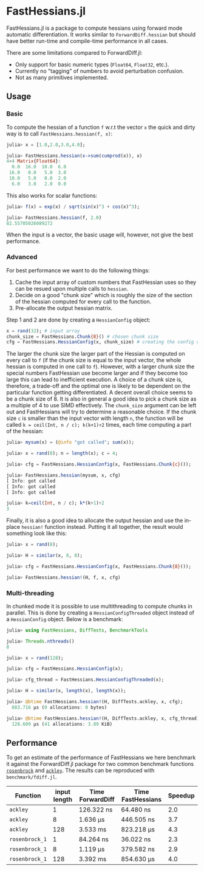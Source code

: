 # FastHessians.jl

FastHessians.jl is a package to compute hessians using forward mode automatic differentiation.
It works similar to `ForwardDiff.hessian` but should have better run-time and compile-time performance in all cases.

There are some limitations compared to ForwardDiff.jl:
- Only support for basic numeric types (`Float64`, `Float32`, etc.).
- Currently no "tagging" of numbers to avoid perturbation confusion.
- Not as many primitives implemented.

## Usage

### Basic
To compute the hessian of a function `f` w.r.t the vector `x` the quick and dirty way is to call
`FastHessians.hessian(f, x)`:

```julia
julia> x = [1.0,2.0,3.0,4.0];

julia> FastHessians.hessian(x->sum(cumprod(x)), x)
4×4 Matrix{Float64}:
  0.0  16.0  10.0  6.0
 16.0   0.0   5.0  3.0
 10.0   5.0   0.0  2.0
  6.0   3.0   2.0  0.0
```

This also works for scalar functions:

```julia
julia> f(x) = exp(x) / sqrt(sin(x)^3 + cos(x)^3);

julia> FastHessians.hessian(f, 2.0)
82.55705026089272
```

When the input is a vector, the basic usage will, however, not give the best performance.

### Advanced

For best performance we want to do the following things:

1. Cache the input array of custom numbers that FastHessian uses so they can be resued upon multiple calls to `hessian`.
2. Decide on a good "chunk size" which is roughly the size of the section of the hessian computed for every call to the function.
3. Pre-allocate the output hessian matrix.
  
Step 1 and 2 are done by creating a `HessianConfig` object:

```julia
x = rand(32); # input array
chunk_size = FastHessians.Chunk{8}() # chosen chunk size
cfg = FastHessians.HessianConfig(x, chunk_size) # creating the config object
```

The larger the chunk size the larger part of the Hessian is computed on every call to `f` (if the chunk size is equal to
the input vector, the whole hessian is computed in one call to `f`).
However, with a larger chunk size the special numbers FastHessian use become larger and if they become too large this can lead to inefficient execution.
A choice of a chunk size is, therefore, a trade-off and the optimal one is likely to be dependent on the particular function getting differentiated.
A decent overall choice seems to be a chunk size of 8.
It is also in general a good idea to pick a chunk size as a multiple of 4 to use SIMD effectively.
The `chunk_size` argument can be left out and FastHessians will try to determine a reasonable choice.
If the chunk size `c` is smaller than the input vector with length `n`, the function will be called `k = ceil(Int, n / c); k(k+1)÷2` times, each time computing a part of the hessian:

```julia
julia> mysum(x) = (@info "got called"; sum(x));

julia> x = rand(8); n = length(x); c = 4;

julia> cfg = FastHessians.HessianConfig(x, FastHessians.Chunk{c}());

julia> FastHessians.hessian(mysum, x, cfg)
[ Info: got called
[ Info: got called
[ Info: got called

julia> k=ceil(Int, n / c); k*(k+1)÷2
3
```

Finally, it is also a good idea to allocate the output hessian and use the in-place `hessian!` function instead.
Putting it all together, the result would something look like this:

```julia
julia> x = rand(8);

julia> H = similar(x, 8, 8);

julia> cfg = FastHessians.HessianConfig(x, FastHessians.Chunk{8}());

julia> FastHessians.hessian!(H, f, x, cfg)
```

### Multi-threading

In chunked mode it is possible to use multithreading to compute chunks in parallel.
This is done by creating a `HessianConfigThreaded` object instead of a `HessianConfig` object.
Below is a benchmark:

```julia
julia> using FastHessians, DiffTests, BenchmarkTools

julia> Threads.nthreads()
8

julia> x = rand(128);

julia> cfg = FastHessians.HessianConfig(x);

julia> cfg_thread = FastHessians.HessianConfigThreaded(x);

julia> H = similar(x, length(x), length(x));

julia> @btime FastHessians.hessian!(H, DiffTests.ackley, x, cfg);
  883.716 μs (0 allocations: 0 bytes)

julia> @btime FastHessians.hessian!(H, DiffTests.ackley, x, cfg_thread);
  128.609 μs (41 allocations: 3.89 KiB)
```

## Performance

To get an estimate of the performance of FastHessians we here benchmark it
against the ForwardDiff.jl package for two common benchmark functions [`rosenbrock`](https://github.com/JuliaDiff/DiffTests.jl/blob/32b82197f23dbb3c5b2035be1d11158a15d89855/src/DiffTests.jl#L76-L84)
and [`ackley`](https://github.com/JuliaDiff/DiffTests.jl/blob/32b82197f23dbb3c5b2035be1d11158a15d89855/src/DiffTests.jl#L101-L112).
The results can be reproduced with `benchmark/fdiff.jl`.

| Function      | input length | Time ForwardDiff | Time FastHessians | Speedup |
| ------------- | ------------ | ---------------- | ----------------- | --------|
| `ackley` | 1 | 126.322 ns | 64.480 ns | 2.0
| `ackley` | 8 | 1.636 μs | 446.505 ns | 3.7
| `ackley` | 128 | 3.533 ms | 823.218 μs | 4.3
| `rosenbrock_1` | 1 | 84.264 ns | 36.022 ns | 2.3
| `rosenbrock_1` | 8 | 1.119 μs | 379.582 ns | 2.9
| `rosenbrock_1` | 128 | 3.392 ms | 854.630 μs | 4.0


